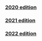 ### [2020 edition](https://adventofcode.com/2020)
### [2021 edition](https://adventofcode.com/2021)
### [2022 edition](https://adventofcode.com/2022)
